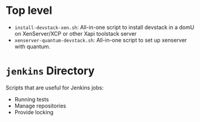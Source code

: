 # Top level

 - `install-devstack-xen.sh`: All-in-one script to install devstack in a domU
   on XenServer/XCP or other Xapi toolstack server
 - `xenserver-quantum-devstack.sh`: All-in-one script to set up xenserver with
   quantum.

# `jenkins` Directory

Scripts that are useful for Jenkins jobs:

- Running tests
- Manage repositories
- Provide locking
